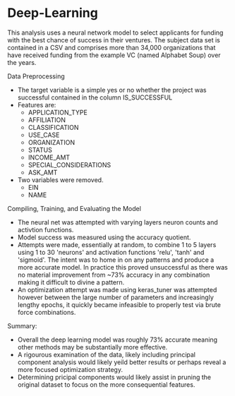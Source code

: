# Deep-Learning

This analysis uses a neural network model to select applicants for funding with the best chance of success in their ventures.
The subject data set is contained in a CSV and comprises more than 34,000 organizations that have received funding from the example VC (named Alphabet Soup) over the years.

Data Preprocessing
* The target variable is a simple yes or no whether the project was successful contained in the column IS_SUCCESSFUL
* Features are:
    * APPLICATION_TYPE        
    * AFFILIATION
    * CLASSIFICATION
    * USE_CASE
    * ORGANIZATION
    * STATUS
    * INCOME_AMT
    * SPECIAL_CONSIDERATIONS
    * ASK_AMT
* Two variables were removed.
    * EIN
    * NAME

Compiling, Training, and Evaluating the Model
 * The neural net was attempted with varying layers neuron counts and activtion functions.
 * Model success was measured using the accuracy quotient. 
 * Attempts were made, essentially at random, to combine 1 to 5 layers using 1 to 30 'neurons' and activation functions 'relu', 'tanh' and 'sigmoid'. The intent was to home in on any patterns and produce a more accurate model. In practice this proved unsuccessful as there was no material improvement from ~73% accuracy in any combination making it difficult to divine a pattern.
 * An optimization attempt was made using keras_tuner was attempted however between the large number of parameters and increasingly lengthy epochs, it quickly became infeasible to properly test via brute force combinations.

Summary: 
 * Overall the deep learning model was roughly 73% accurate meaning other methods may be substantially more effective.
 * A rigourous examination of the data, likely including principal component analysis would likely yeild better results or perhaps reveal a more focused optimization strategy.
 * Determining pricipal components would likely assist in pruning the original dataset to focus on the more consequential features. 
